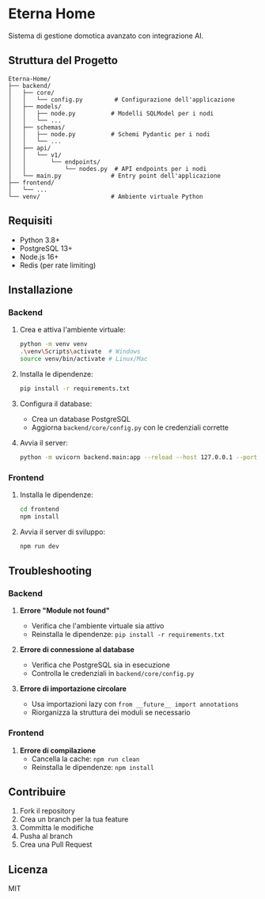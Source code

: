 # Eterna Home

Sistema di gestione domotica avanzato con integrazione AI.

## Struttura del Progetto

```
Eterna-Home/
├── backend/
│   ├── core/
│   │   └── config.py         # Configurazione dell'applicazione
│   ├── models/
│   │   ├── node.py          # Modelli SQLModel per i nodi
│   │   └── ...
│   ├── schemas/
│   │   ├── node.py          # Schemi Pydantic per i nodi
│   │   └── ...
│   ├── api/
│   │   └── v1/
│   │       └── endpoints/
│   │           └── nodes.py  # API endpoints per i nodi
│   └── main.py              # Entry point dell'applicazione
├── frontend/
│   └── ...
└── venv/                    # Ambiente virtuale Python
```

## Requisiti

- Python 3.8+
- PostgreSQL 13+
- Node.js 16+
- Redis (per rate limiting)

## Installazione

### Backend

1. Crea e attiva l'ambiente virtuale:
   ```bash
   python -m venv venv
   .\venv\Scripts\activate  # Windows
   source venv/bin/activate # Linux/Mac
   ```

2. Installa le dipendenze:
   ```bash
   pip install -r requirements.txt
   ```

3. Configura il database:
   - Crea un database PostgreSQL
   - Aggiorna `backend/core/config.py` con le credenziali corrette

4. Avvia il server:
   ```bash
   python -m uvicorn backend.main:app --reload --host 127.0.0.1 --port 8000
   ```

### Frontend

1. Installa le dipendenze:
   ```bash
   cd frontend
   npm install
   ```

2. Avvia il server di sviluppo:
   ```bash
   npm run dev
   ```

## Troubleshooting

### Backend

1. **Errore "Module not found"**
   - Verifica che l'ambiente virtuale sia attivo
   - Reinstalla le dipendenze: `pip install -r requirements.txt`

2. **Errore di connessione al database**
   - Verifica che PostgreSQL sia in esecuzione
   - Controlla le credenziali in `backend/core/config.py`

3. **Errore di importazione circolare**
   - Usa importazioni lazy con `from __future__ import annotations`
   - Riorganizza la struttura dei moduli se necessario

### Frontend

1. **Errore di compilazione**
   - Cancella la cache: `npm run clean`
   - Reinstalla le dipendenze: `npm install`

## Contribuire

1. Fork il repository
2. Crea un branch per la tua feature
3. Committa le modifiche
4. Pusha al branch
5. Crea una Pull Request

## Licenza

MIT 